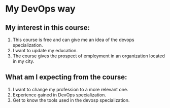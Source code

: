# My DevOps way
## My interest in this course:
1.	This course is free and can give me an idea of the devops specialization.
2.	I want to update my education.
3.	The course gives the prospect of employment in an organization located in my city.
## What am I expecting from the course:
1.	I want to change my profession to a more relevant one.
2.	Experience gained in DevOps specialization.
3.	Get to know the tools used in the devosp specialization.
